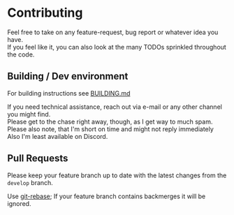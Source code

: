 # Contributing

Feel free to take on any feature-request, bug report or whatever idea you have.  
If you feel like it, you can also look at the many TODOs sprinkled throughout the code.

## Building / Dev environment

For building instructions see [BUILDING.md](./BUILDING.md)

If you need technical assistance, reach out via e-mail or any other channel you might find.  
Please get to the chase right away, though, as I get way to much spam.  
Please also note, that I'm short on time and might not reply immediately  
Also I'm least available on Discord.

## Pull Requests

Please keep your feature branch up to date with the latest changes from the `develop` branch.  

Use [git-rebase](https://git-scm.com/docs/git-rebase); If your feature branch contains backmerges it will be ignored.